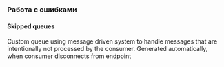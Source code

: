 ### Работа с ошибками

#### Skipped queues

Custom queue using message driven system to handle messages that are intentionally not processed by the consumer. Generated automatically, when consumer disconnects from endpoint
